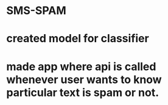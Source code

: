 # SMS-SPAM
# created model for classifier
# made app where api is called whenever user wants to know particular text is spam or not. 
